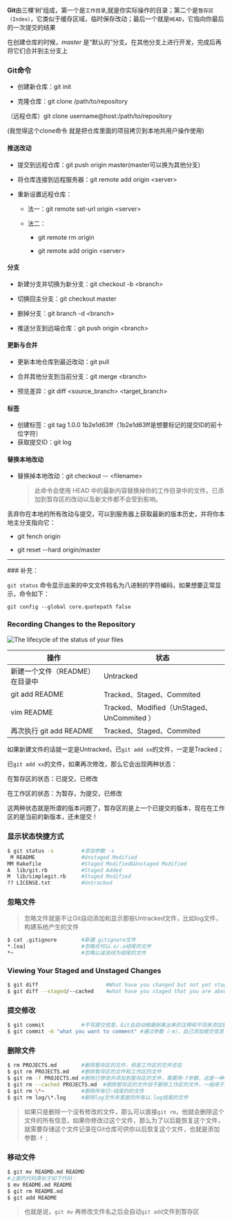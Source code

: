 **Git**由三棵‘树’组成，第一个是`工作目录`,就是你实际操作的目录；第二个是`暂存区（Index）`，它类似于缓存区域，临时保存改动；最后一个就是`HEAD`，它指向你最后的一次提交的结果

在创建仓库的时候，*master* 是“默认的”分支。在其他分支上进行开发，完成后再将它们合并到主分支上

### Git命令

- 创建新仓库：git init

- 克隆仓库：git clone /path/to/repository

（远程仓库）git clone username@host:/path/to/repository

(我觉得这个clone命令 就是把仓库里面的项目拷贝到本地共用户操作使用)

#### 推送改动

- 提交到远程仓库：git push origin master(master可以换为其他分支)

- 将仓库连接到远程服务器：git remote add origin \<server>

- 重新设置远程仓库：

  - 法一：git remote set-url origin \<server>

  - 法二：

    - git remote rm origin 

    - git remote add origin \<server>

#### 分支

- 新建分支并切换为新分支：git checkout -b \<branch>
- 切换回主分支：git checkout master
- 删掉分支：git branch -d \<branch>

- 推送分支到远端仓库：git push origin \<branch>

#### 更新与合并

- 更新本地仓库到最近改动：git pull

- 合并其他分支到当前分支：git merge \<branch>

- 预览差异：git diff \<source_branch> \<target_branch>

#### 标签

- 创建标签：git tag 1.0.0 1b2e1d63ff（1b2e1d63ff是想要标记的提交ID的前十位字符）
- 获取提交ID：git log

#### 替换本地改动

- 替换掉本地改动：git checkout -- \<filename>

  > 此命令会使用 HEAD 中的最新内容替换掉你的工作目录中的文件。已添加到暂存区的改动以及新文件都不会受到影响。


丢弃你在本地的所有改动与提交，可以到服务器上获取最新的版本历史，并将你本地主分支指向它：

- git fench origin 

- git reset --hard origin/master

<hr>
### 补充：

`git status` 命令显示出来的中文文件档名为八进制的字符编码，如果想要正常显示，命令如下：

```
git config --global core.quotepath false
```



### Recording Changes to the Repository

![The lifecycle of the status of your files](https://git-scm.com/book/en/v2/images/lifecycle.png)

| 操作                           | 状态                                       |
| ------------------------------ | ------------------------------------------ |
| 新建一个文件（README）在目录中 | Untracked                                  |
| git add README                 | Tracked、Staged、Commited                  |
| vim README                     | Tracked、Modified（UnStaged、UnCommited ） |
| 再次执行 git add README        | Tracked、Staged、Commited                  |

如果新建文件的话就一定是Untracked，已`git add xx`的文件，一定是Tracked；

已`git add xx`的文件，如果再次修改，那么它会出现两种状态：

在暂存区的状态：已提交，已修改

在工作区的状态：为暂存，为提交，已修改

这两种状态就是所谓的版本问题了，暂存区的是上一个已提交的版本，现在在工作区的是当前的新版本，还未提交！

### 显示状态快捷方式

```bash
$ git status -s			#添加参数 -s
 M README			    #Unstaged Modified
MM Rakefile			    #Staged Modified&Unstaged Modified
A  lib/git.rb           #Staged Added
M  lib/simplegit.rb     #Staged Modified
?? LICENSE.txt          #Untracked
```

### 忽略文件

> 忽略文件就是不让Git自动添加和显示那些Untracked文件，比如log文件，构建系统产生的文件

```bash
$ cat .gitignore		#新建.gitignore文件
*.[oa]					#忽略任何以.o/.a结尾的文件
*~						#忽略以波浪线为结尾的文件
```

### Viewing Your Staged and Unstaged Changes

```bash
$ git diff						#What have you changed but not yet staged?
$ git diff --staged/--cached	#what have you staged that you are about to commit
```

### 提交修改

```bash
$ git commit			#不写提交信息，Git会自动根据剥离出来的注释和不同来添加提交信息
$ git commit -m "what you want to comment" #通过参数（-m），自己添加提交信息
```

### 删除文件

```bash
$ rm PROJECTS.md		#删除暂存区的文件，但是工作区的文件还在
$ git rm PROJECTS.md	#删除暂存区的文件和工作区的文件
$ git rm -f PROJECTS.md #删除已修改并添加到暂存区的文件，需要用-f参数，这是一种安全办法，用于你恢复以后从Git这份文件
$ git rm --cached PROJECTS.md  #删除暂存区的文件但不删除工作区的文件，一般用于删除那些你忘记添加到.gitignore的文件
$ git rm \*~			#删除所有已~结尾的的文件
$ git rm log/\*.log		#删除log文件夹里面的所有以.log结尾的文件
```

> 如果只是删除一个没有修改的文件，那么可以直接`git rm`，他就会删除这个文件的所有信息，如果你修改过这个文件，那么为了以后能恢复这个文件，就需要存储这个文件记录在Git仓库可供你以后恢复这个文件，也就是添加参数`-f `;

### 移动文件

```bash
$ git mv READMD.md READMD
#上面的代码类似于如下代码：
$ mv README.md README
$ git rm README.md
$ git add README
```

> 也就是说，`git mv` 再修改文件名之后会自动`git add`文件到暂存区